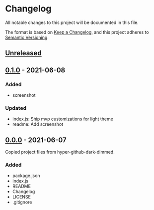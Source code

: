 # Changelog

All notable changes to this project will be documented in this file.

The format is based on [Keep a Changelog](https://keepachangelog.com/en/1.0.0/),
and this project adheres to [Semantic Versioning](https://semver.org/spec/v2.0.0.html).

## [Unreleased]

## [0.1.0] - 2021-06-08

### Added

- screenshot

### Updated

- index.js: Ship mvp customizations for light theme
- readme: Add screenshot

## [0.0.0] - 2021-06-07

Copied project files from hyper-github-dark-dimmed.

### Added

- package.json
- index.js
- README
- Changelog
- LICENSE
- .gitignore

[unreleased]: https://github.com/brianzelip/hyper-github-dark-dimmed/compare/v0.1.0...HEAD
[0.1.0]: https://github.com/brianzelip/hyper-github-dark-dimmed/compare/v0.0.0...v0.1.0
[0.0.0]: https://github.com/brianzelip/hyper-github-dark-dimmed/releases/tag/v0.0.0
